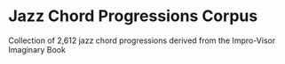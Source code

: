 # Jazz Chord Progressions Corpus
 Collection of 2,612 jazz chord progressions derived from the Impro-Visor Imaginary Book
